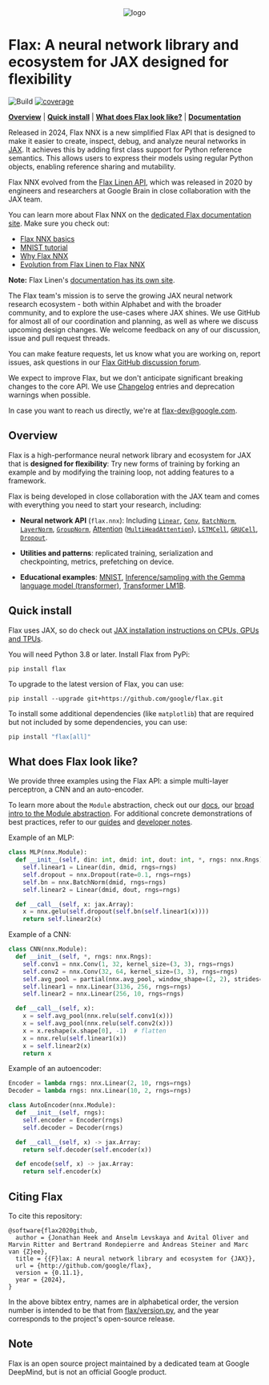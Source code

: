 <div align="center">
<img src="https://raw.githubusercontent.com/google/flax/main/images/flax_logo_250px.png" alt="logo"></img>
</div>

# Flax: A neural network library and ecosystem for JAX designed for flexibility

![Build](https://github.com/google/flax/workflows/Build/badge.svg?branch=main) [![coverage](https://badgen.net/codecov/c/gh/google/flax)](https://codecov.io/gh/google/flax)

[**Overview**](#overview)
| [**Quick install**](#quick-install)
| [**What does Flax look like?**](#what-does-flax-look-like)
| [**Documentation**](https://flax.readthedocs.io/)

Released in 2024, Flax NNX is a new simplified Flax API that is designed to make
it easier to create, inspect, debug, and analyze neural networks in
[JAX](https://jax.readthedocs.io/). It achieves this by adding first class support
for Python reference semantics. This allows users to express their models using
regular Python objects, enabling reference sharing and mutability.

Flax NNX evolved from the [Flax Linen API](https://flax-linen.readthedocs.io/), which
was released in 2020 by engineers and researchers at Google Brain in close collaboration
with the JAX team.

You can learn more about Flax NNX on the [dedicated Flax documentation site](https://flax.readthedocs.io/). Make sure you check out:

* [Flax NNX basics](https://flax.readthedocs.io/en/latest/nnx_basics.html)
* [MNIST tutorial](https://flax.readthedocs.io/en/latest/mnist_tutorial.html)
* [Why Flax NNX](https://flax.readthedocs.io/en/latest/why.html)
* [Evolution from Flax Linen to Flax NNX](https://flax.readthedocs.io/en/latest/guides/linen_to_nnx.html)

**Note:** Flax Linen's [documentation has its own site](https://flax-linen.readthedocs.io/).

The Flax team's mission is to serve the growing JAX neural network
research ecosystem - both within Alphabet and with the broader community,
and to explore the use-cases where JAX shines. We use GitHub for almost
all of our coordination and planning, as well as where we discuss
upcoming design changes. We welcome feedback on any of our discussion,
issue and pull request threads.

You can make feature requests, let us know what you are working on,
report issues, ask questions in our [Flax GitHub discussion
forum](https://github.com/google/flax/discussions).

We expect to improve Flax, but we don't anticipate significant
breaking changes to the core API. We use [Changelog](https://github.com/google/flax/tree/main/CHANGELOG.md)
entries and deprecation warnings when possible.

In case you want to reach us directly, we're at flax-dev@google.com.

## Overview

Flax is a high-performance neural network library and ecosystem for
JAX that is **designed for flexibility**:
Try new forms of training by forking an example and by modifying the training
loop, not adding features to a framework.

Flax is being developed in close collaboration with the JAX team and
comes with everything you need to start your research, including:

* **Neural network API** (`flax.nnx`): Including [`Linear`](https://flax.readthedocs.io/en/latest/api_reference/flax.nnx/nn/linear.html#flax.nnx.Linear), [`Conv`](https://flax.readthedocs.io/en/latest/api_reference/flax.nnx/nn/linear.html#flax.nnx.Conv), [`BatchNorm`](https://flax.readthedocs.io/en/latest/api_reference/flax.nnx/nn/normalization.html#flax.nnx.BatchNorm), [`LayerNorm`](https://flax.readthedocs.io/en/latest/api_reference/flax.nnx/nn/normalization.html#flax.nnx.LayerNorm), [`GroupNorm`](https://flax.readthedocs.io/en/latest/api_reference/flax.nnx/nn/normalization.html#flax.nnx.GroupNorm), [Attention](https://flax.readthedocs.io/en/latest/api_reference/flax.nnx/nn/attention.html) ([`MultiHeadAttention`](https://flax.readthedocs.io/en/latest/api_reference/flax.nnx/nn/attention.html#flax.nnx.MultiHeadAttention)), [`LSTMCell`](https://flax.readthedocs.io/en/latest/api_reference/flax.nnx/nn/recurrent.html#flax.nnx.nn.recurrent.LSTMCell), [`GRUCell`](https://flax.readthedocs.io/en/latest/api_reference/flax.nnx/nn/recurrent.html#flax.nnx.nn.recurrent.GRUCell), [`Dropout`](https://flax.readthedocs.io/en/latest/api_reference/flax.nnx/nn/stochastic.html#flax.nnx.Dropout).

* **Utilities and patterns**: replicated training, serialization and checkpointing, metrics, prefetching on device.

* **Educational examples**: [MNIST](https://flax.readthedocs.io/en/latest/mnist_tutorial.html), [Inference/sampling with the Gemma language model (transformer)](https://github.com/google/flax/tree/main/examples/gemma), [Transformer LM1B](https://github.com/google/flax/tree/main/examples/lm1b_nnx).

## Quick install

Flax uses JAX, so do check out [JAX installation instructions on CPUs, GPUs and TPUs](https://jax.readthedocs.io/en/latest/installation.html).

You will need Python 3.8 or later. Install Flax from PyPi:

```
pip install flax
```

To upgrade to the latest version of Flax, you can use:

```
pip install --upgrade git+https://github.com/google/flax.git
```

To install some additional dependencies (like `matplotlib`) that are required but not included
by some dependencies, you can use:

```bash
pip install "flax[all]"
```

## What does Flax look like?

We provide three examples using the Flax API: a simple multi-layer perceptron, a CNN and an auto-encoder.

To learn more about the `Module` abstraction, check out our [docs](https://flax.readthedocs.io/), our [broad intro to the Module abstraction](https://github.com/google/flax/blob/main/docs/linen_intro.ipynb). For additional concrete demonstrations of best practices, refer to our
[guides](https://flax.readthedocs.io/en/latest/guides/index.html) and
[developer notes](https://flax.readthedocs.io/en/latest/developer_notes/index.html).

Example of an MLP:

```py
class MLP(nnx.Module):
  def __init__(self, din: int, dmid: int, dout: int, *, rngs: nnx.Rngs):
    self.linear1 = Linear(din, dmid, rngs=rngs)
    self.dropout = nnx.Dropout(rate=0.1, rngs=rngs)
    self.bn = nnx.BatchNorm(dmid, rngs=rngs)
    self.linear2 = Linear(dmid, dout, rngs=rngs)

  def __call__(self, x: jax.Array):
    x = nnx.gelu(self.dropout(self.bn(self.linear1(x))))
    return self.linear2(x)
```

Example of a CNN:

```py
class CNN(nnx.Module):
  def __init__(self, *, rngs: nnx.Rngs):
    self.conv1 = nnx.Conv(1, 32, kernel_size=(3, 3), rngs=rngs)
    self.conv2 = nnx.Conv(32, 64, kernel_size=(3, 3), rngs=rngs)
    self.avg_pool = partial(nnx.avg_pool, window_shape=(2, 2), strides=(2, 2))
    self.linear1 = nnx.Linear(3136, 256, rngs=rngs)
    self.linear2 = nnx.Linear(256, 10, rngs=rngs)

  def __call__(self, x):
    x = self.avg_pool(nnx.relu(self.conv1(x)))
    x = self.avg_pool(nnx.relu(self.conv2(x)))
    x = x.reshape(x.shape[0], -1)  # flatten
    x = nnx.relu(self.linear1(x))
    x = self.linear2(x)
    return x
```

Example of an autoencoder:


```py
Encoder = lambda rngs: nnx.Linear(2, 10, rngs=rngs)
Decoder = lambda rngs: nnx.Linear(10, 2, rngs=rngs)

class AutoEncoder(nnx.Module):
  def __init__(self, rngs):
    self.encoder = Encoder(rngs)
    self.decoder = Decoder(rngs)

  def __call__(self, x) -> jax.Array:
    return self.decoder(self.encoder(x))

  def encode(self, x) -> jax.Array:
    return self.encoder(x)
```

## Citing Flax

To cite this repository:

```
@software{flax2020github,
  author = {Jonathan Heek and Anselm Levskaya and Avital Oliver and Marvin Ritter and Bertrand Rondepierre and Andreas Steiner and Marc van {Z}ee},
  title = {{F}lax: A neural network library and ecosystem for {JAX}},
  url = {http://github.com/google/flax},
  version = {0.11.1},
  year = {2024},
}
```

In the above bibtex entry, names are in alphabetical order, the version number
is intended to be that from [flax/version.py](https://github.com/google/flax/blob/main/flax/version.py), and the year corresponds to the project's open-source release.

## Note

Flax is an open source project maintained by a dedicated team at Google DeepMind, but is not an official Google product.
